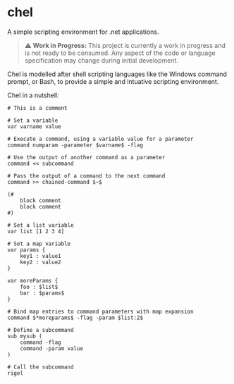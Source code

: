 # chel

A simple scripting environment for .net applications.

> :warning: **Work in Progress:** This project is currently a work in progress and is not ready to be consumed. Any aspect of the code or language specification may change during initial development.

Chel is modelled after shell scripting languages like the Windows command prompt, or Bash, to provide a simple and intuative scripting environment.

Chel in a nutshell:

    # This is a comment

    # Set a variable
    var varname value

    # Execute a command, using a variable value for a parameter
    command numparam -parameter $varname$ -flag

    # Use the output of another command as a parameter
    command << subcommand

    # Pass the output of a command to the next command
    command >> chained-command $~$

    (#
        block comment
        block comment
    #)

    # Set a list variable
    var list [1 2 3 4]

    # Set a map variable
    var params {
        key1 : value1
        key2 : value2
    }

    var moreParams {
        foo : $list$
        bar : $params$
    }

    # Bind map entries to command parameters with map expansion
    command $*moreparams$ -flag -param $list:2$

    # Define a subcommand
    sub mysub (
        command -flag
        command -param value
    )

    # Call the subcommand
    rigel
